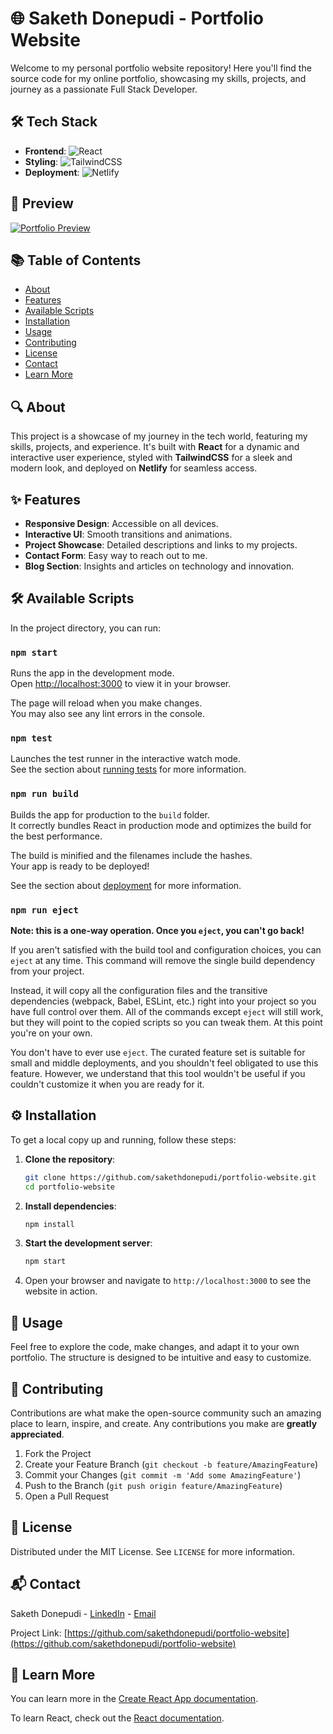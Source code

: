 # 🌐 Saketh Donepudi - Portfolio Website

Welcome to my personal portfolio website repository! Here you'll find the source code for my online portfolio, showcasing my skills, projects, and journey as a passionate Full Stack Developer.

## 🛠 Tech Stack

- **Frontend**: ![React](https://img.shields.io/badge/React-20232A?style=for-the-badge&logo=react&logoColor=61DAFB)
- **Styling**: ![TailwindCSS](https://img.shields.io/badge/TailwindCSS-38B2AC?style=for-the-badge&logo=tailwind-css&logoColor=white)
- **Deployment**: ![Netlify](https://img.shields.io/badge/Netlify-00C7B7?style=for-the-badge&logo=netlify&logoColor=white)

## 📸 Preview

[![Portfolio Preview](https://github.com/sakethdonepudi/webpage/assets/94643857/665067c8-a3b5-4717-81e0-d5de83b439c4)](https://sakethdonepudi.vercel.app/)

## 📚 Table of Contents

- [About](#about)
- [Features](#features)
- [Available Scripts](#available-scripts)
- [Installation](#installation)
- [Usage](#usage)
- [Contributing](#contributing)
- [License](#license)
- [Contact](#contact)
- [Learn More](#learn-more)

## 🔍 About

This project is a showcase of my journey in the tech world, featuring my skills, projects, and experience. It's built with **React** for a dynamic and interactive user experience, styled with **TailwindCSS** for a sleek and modern look, and deployed on **Netlify** for seamless access.

## ✨ Features

- **Responsive Design**: Accessible on all devices.
- **Interactive UI**: Smooth transitions and animations.
- **Project Showcase**: Detailed descriptions and links to my projects.
- **Contact Form**: Easy way to reach out to me.
- **Blog Section**: Insights and articles on technology and innovation.

## 🛠 Available Scripts

In the project directory, you can run:

### `npm start`

Runs the app in the development mode.\
Open [http://localhost:3000](http://localhost:3000) to view it in your browser.

The page will reload when you make changes.\
You may also see any lint errors in the console.

### `npm test`

Launches the test runner in the interactive watch mode.\
See the section about [running tests](https://facebook.github.io/create-react-app/docs/running-tests) for more information.

### `npm run build`

Builds the app for production to the `build` folder.\
It correctly bundles React in production mode and optimizes the build for the best performance.

The build is minified and the filenames include the hashes.\
Your app is ready to be deployed!

See the section about [deployment](https://facebook.github.io/create-react-app/docs/deployment) for more information.

### `npm run eject`

**Note: this is a one-way operation. Once you `eject`, you can't go back!**

If you aren't satisfied with the build tool and configuration choices, you can `eject` at any time. This command will remove the single build dependency from your project.

Instead, it will copy all the configuration files and the transitive dependencies (webpack, Babel, ESLint, etc.) right into your project so you have full control over them. All of the commands except `eject` will still work, but they will point to the copied scripts so you can tweak them. At this point you're on your own.

You don't have to ever use `eject`. The curated feature set is suitable for small and middle deployments, and you shouldn't feel obligated to use this feature. However, we understand that this tool wouldn't be useful if you couldn't customize it when you are ready for it.

## ⚙️ Installation

To get a local copy up and running, follow these steps:

1. **Clone the repository**:
    ```bash
    git clone https://github.com/sakethdonepudi/portfolio-website.git
    cd portfolio-website
    ```

2. **Install dependencies**:
    ```bash
    npm install
    ```

3. **Start the development server**:
    ```bash
    npm start
    ```

4. Open your browser and navigate to `http://localhost:3000` to see the website in action.

## 🚀 Usage

Feel free to explore the code, make changes, and adapt it to your own portfolio. The structure is designed to be intuitive and easy to customize.

## 🤝 Contributing

Contributions are what make the open-source community such an amazing place to learn, inspire, and create. Any contributions you make are **greatly appreciated**.

1. Fork the Project
2. Create your Feature Branch (`git checkout -b feature/AmazingFeature`)
3. Commit your Changes (`git commit -m 'Add some AmazingFeature'`)
4. Push to the Branch (`git push origin feature/AmazingFeature`)
5. Open a Pull Request

## 📄 License

Distributed under the MIT License. See `LICENSE` for more information.

## 📬 Contact

Saketh Donepudi - [LinkedIn](https://linkedin.com/in/sakethdonepudi) - [Email](mailto:sakethdonepudi08@gmail.com)

Project Link: [https://github.com/sakethdonepudi/portfolio-website](https://github.com/sakethdonepudi/portfolio-website)

## 📖 Learn More

You can learn more in the [Create React App documentation](https://facebook.github.io/create-react-app/docs/getting-started).

To learn React, check out the [React documentation](https://reactjs.org/).
